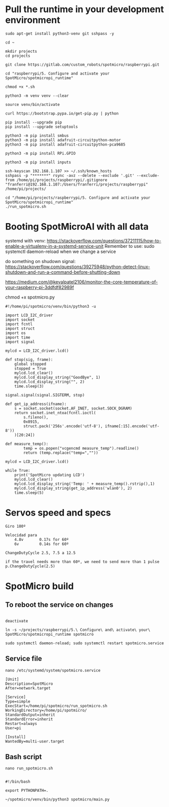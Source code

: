 
# Pull the runtime in your development environment

```
sudo apt-get install python3-venv git sshpass -y

cd ~

mkdir projects
cd projects

git clone https://gitlab.com/custom_robots/spotmicro/raspberrypi.git

cd "raspberrypi/5. Configure and activate your SpotMicro/spotmicropi_runtime"

chmod +x *.sh

python3 -m venv venv --clear

source venv/bin/activate

curl https://bootstrap.pypa.io/get-pip.py | python

pip install --upgrade pip
pip install --upgrade setuptools

python3 -m pip install smbus
python3 -m pip install adafruit-circuitpython-motor
python3 -m pip install adafruit-circuitpython-pca9685

python3 -m pip install RPi.GPIO

python3 -m pip install inputs
```

```
ssh-keyscan 192.168.1.107 >> ~/.ssh/known_hosts
sshpass -p "*******" rsync -avz --delete --exclude '.git' --exclude-from /home/pi/projects/raspberrypi/.gitignore "franferri@192.168.1.107:/Users/franferri/projects/raspberrypi" /home/pi/projects/
```

```
cd "/home/pi/projects/raspberrypi/5. Configure and activate your SpotMicro/spotmicropi_runtime"
./run_spotmicro.sh
```


# Booting SpotMicroAI with all data

systemd with venv: https://stackoverflow.com/questions/37211115/how-to-enable-a-virtualenv-in-a-systemd-service-unit
Remember to use: sudo systemctl daemon-reload
when we change a service

do something on shudown signal: https://stackoverflow.com/questions/39275948/python-detect-linux-shutdown-and-run-a-command-before-shutting-down

https://medium.com/@kevalpatel2106/monitor-the-core-temperature-of-your-raspberry-pi-3ddfdf82989f






chmod +x spotmicro.py

```
#!/home/pi/spotmicro/venv/bin/python3 -u

import LCD_I2C_driver
import socket
import fcntl
import struct
import os
import time
import signal

mylcd = LCD_I2C_driver.lcd()

def stop(sig, frame):
    global stopped
    stopped = True
    mylcd.lcd_clear()
    mylcd.lcd_display_string("GoodBye", 1)
    mylcd.lcd_display_string("", 2)
    time.sleep(3)

signal.signal(signal.SIGTERM, stop)

def get_ip_address(ifname):
    s = socket.socket(socket.AF_INET, socket.SOCK_DGRAM)
    return socket.inet_ntoa(fcntl.ioctl(
        s.fileno(),
        0x8915,
        struct.pack('256s'.encode('utf-8'), ifname[:15].encode('utf-8'))
    )[20:24])

def measure_temp():
        temp = os.popen("vcgencmd measure_temp").readline()
        return (temp.replace("temp=",""))

mylcd = LCD_I2C_driver.lcd()

while True:
    print('SpotMicro updating LCD')
    mylcd.lcd_clear()
    mylcd.lcd_display_string('Temp: ' + measure_temp().rstrip(),1)
    mylcd.lcd_display_string(get_ip_address('wlan0'), 2)
    time.sleep(5)
```



# Servos speed and specs

    Giro 180º

    Velocidad para
        4.8v       0.17s for 60º
        6v         0.14s for 60º

    ChangeDutyCycle 2.5, 7.5 a 12.5

    if the travel needs more than 60º, we need to send more than 1 pulse
    p.ChangeDutyCycle(2.5)




# SpotMicro build

## To reboot the service on changes

```

deactivate

ln -s ~/projects/raspberrypi/5.\ Configure\ and\ activate\ your\ SpotMicro/spotmicropi_runtime spotmicro

sudo systemctl daemon-reload; sudo systemctl restart spotmicro.service

```

## Service file

```
nano /etc/systemd/system/spotmicro.service

[Unit]
Description=SpotMicro
After=network.target

[Service]
Type=simple
ExecStart=/home/pi/spotmicro/run_spotmicro.sh
WorkingDirectory=/home/pi/spotmicro/
StandardOutput=inherit
StandardError=inherit
Restart=always
User=pi

[Install]
WantedBy=multi-user.target

```

## Bash script

```
nano run_spotmicro.sh


#!/bin/bash

export PYTHONPATH=.

~/spotmicro/venv/bin/python3 spotmicro/main.py

```
